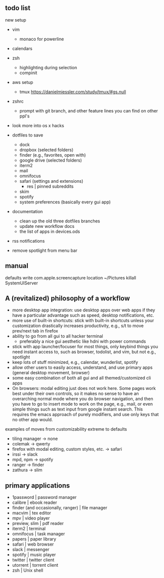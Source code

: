 ## todo list

new setup
+ vim
  + monaco for powerline
+ calendars
+ zsh
  + highlighting during selection
  + compinit

+ aws setup
  + tmux
    https://danielmiessler.com/study/tmux/#gs.null
+ zshrc
  + prompt with git branch, and other feature lines you can find on other ppl's
+ look more into os x hacks
+ dotfiles to save
  + dock
  + dropbox (selected folders)
  + finder (e.g., favorites, open with)
  + google drive (selected folders)
  + iterm2
  + mail
  + omnifocus
  + safari (settings and extensions)
    + res | pinned subreddits
  + skim
  + spotify
  + system preferences
  (basically every gui app)
+ documentation
  + clean up the old three dotfiles branches
  + update new workflow docs
  + the list of apps in devices.ods
+ rss notifications
+ remove spotlight from menu bar

## manual

defaults write com.apple.screencapture location ~/Pictures
killall SystemUIServer

## A (revitalized) philosophy of a workflow

+ more desktop app integration: use desktop apps over web apps if they have a
  particular advantage such as speed, desktop notifications, etc.
+ more use of built-in shortcuts: stick with built-in shortcuts unless your
  customization drastically increases productivity, e.g., s/t to move prev/next
  tab in firefox
+ ability to go from all gui to all hacker terminal
  + preferably a nice gui aesthetic like hdni with power commands
+ stick with app launcher/focuser for most things, only keybind things you need
  instant access to, such as browser, todolist, and vim, but not e.g., spotlight
+ keep lots of stuff minimized, e.g., calendar, wunderlist, spotify
+ allow other users to easily access, understand, and use primary apps (general
  desktop movement, browser)
+ some easy combination of both all gui and all themed/customized cli apps
+ On browsers: modal editing just does not work here. Some pages work
  best under their own controls, so it makes no sense to have an
  overarching normal mode where you do browser navigation, and then
  you have to go to insert mode to work on the page, e.g., mail, or
  even simple things such as text input from google instant search.
  This requires the emacs approach of purely modifiers, and use only
  keys that no other app would.

examples of moves from customizability extreme to defaults
+ tiling manager -> none
+ colemak -> qwerty
+ firefox with modal editing, custom styles, etc. -> safari
+ irssi -> slack
+ mpd, npm -> spotify
+ ranger -> finder
+ zathura -> slim

## primary applications

+ 1password | password manager
+ calibre | ebook reader
+ finder (and occasionally, ranger) | file manager
+ macvim | tex editor
+ mpv | video player
+ preview, slim | pdf reader
+ iterm2 | terminal
+ omnifocus | task manager
+ papers | paper library
+ safari | web browser
+ slack | messenger
+ spotify | music player
+ twitter | twitter client
+ utorrent | torrent client
+ zsh | Unix shell
